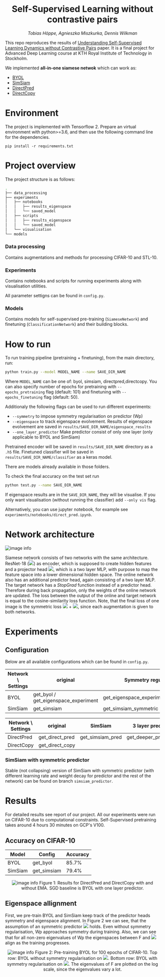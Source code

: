 <h1 align="center">
  <b>Self-Supervised Learning without contrastive pairs</b><br>
</h1>

<p align="center">
  <i>Tobias Höppe, Agnieszka Miszkurka, Dennis Wilkman</i><br>
</p>

This repo reproduces the results of [Understanding Self-Supervised Learning Dynamics without Contrastive Pairs](https://arxiv.org/pdf/2102.06810.pdf) paper. It is a final project for Advanced Deep Learning course at KTH Royal Institute of Technology in Stockholm.

We implemented <b>all-in-one siamese netwok</b> which can work as:

* [BYOL](https://arxiv.org/pdf/2006.07733v3.pdf)
* [SimSiam](https://arxiv.org/pdf/2011.10566.pdf)
* [DirectPred](https://arxiv.org/pdf/2102.06810.pdf)
* [DirectCopy](https://arxiv.org/pdf/2110.04947.pdf)


# Environment

The project is implemented with Tensorflow 2. Prepare an virtual environment with python>=3.6, and then use the following command line for the dependencies.

```
pip install -r requirements.txt
```

# Project overview

The project structure is as follows:

```bash
.
├── data_processing
├── experiments
│   ├── notebooks
│   │   ├── results_eigenspace
│   │   └── saved_model
│   ├── scripts
│   │   ├── results_eigenspace
│   │   └── saved_model
│   └── visualisation
└── models

```

### Data processing
 
Contains augmentations and methods for processing CIFAR-10 and STL-10.

### Experiments

Contains notebooks and scripts for running experiments along with visualisation utilities.

All parameter settigns can be found in `config.py`.

### Models

Contains models for self-supervised pre-training (`SiameseNetwork`) and finetuning 
(`ClassificationNetwork`) and their building blocks.

# How to run 

To run training pipeline (pretraining + finetuning), from the main directory, run:

```bash
python train.py --model MODEL_NAME --name SAVE_DIR_NAME
```

Where `MODEL_NAME` can be one of: byol, simsiam, directpred,directcopy.
You can also specify number of epochs for pretraining with `--epochs_pretraining` flag (default: 101) and finetuning with `--epochs_finetuning` flag (default: 50). 

Additionaly the following flags can be used to run different experiments:

- `--symmetry`           to impose symmetry regularisation on predictor (Wp)
-  `--eigenspace`          to track eigenspace evolvement. Results of eigenspace evolvement are saved in `results/SAVE_DIR_NAME/eigenspace_results`
- `--one_layer_predictor`
                        Make predictor consist of only one layer (only applicable to BYOL and SimSiam)


Pretrained encoder will be saved in `results/SAVE_DIR_NAME` directory as a `.h5` file. Finetuned classifier will be saved in `results/SAVE_DIR_NAME/classifier` as a keras model.

There are models already available in those folders.

To check the final accuracy on the test set run 

```bash
python test.py --name SAVE_DIR_NAME
```
If eigenspace results are in the `SAVE_DIR_NAME`, they will be visualise.
If you only want visualisation (without running the classifier) add `--only vis` flag.

Alternatively, you can use jupyter notebook, for example see `experiments/notebooks/direct_pred.ipynb`.

# Network architecture

![image info](./pictures/network.png)

Siamese network consists of two networks with the same architecture. ResNet-18 (<img src="https://render.githubusercontent.com/render/math?math=W^{x}_{enc}">) as encoder, which is supposed to create hidden features and a projector head <img src="https://render.githubusercontent.com/render/math?math=W^{x}_{pro}">, which is a two layer MLP, with purpose to map the feature space into a lower dimensional hidden space. The online network also has an additional predictor head, again consisting of a two layer MLP. The target network has a <i>StopGrad</i> function instead of a predictor head. Therefore during back propagation, only the weights of the online network are updated. The loss between the output of the online and target network is equal to the cosine-similarity loss function. Note, that the final loss of one image is the symmetric loss <img src="https://render.githubusercontent.com/render/math?math=\mathcal{L}(\hat{Z}^{(O)}_1, \hat{Z}^{(T)}_2) "> + <img src="https://render.githubusercontent.com/render/math?math=\mathcal{L}(\hat{Z}^{(O)}_2, \hat{Z}^{(T)}_1) ">, since each augmentation is given to both networks.

# Experiments

## Configuration 

Below are all available configurations which can be found in `config.py`.

|  Network \ Settings | original                             | Symmetry regularisation                 | One layer predictor  (original: two layers) |
|---------------------|--------------------------------------|-----------------------------------------|---------------------------------------------|
| BYOL                | get_byol / get_eigenspace_experiment | get_eigenspace_experiment_with_symmetry | get_byol_baseline                           |
| SimSiam             | get_simsiam                          | get_simsiam_symmetric                   | get_simsiam_baseline                        |


|  Network \ Settings | original        | SimSiam          | 3 layer predictor     |
|---------------------|-----------------|------------------|-----------------------|
| DirectPred          | get_direct_pred | get_simsiam_pred | get_deeper_projection |
| DirectCopy          | get_direct_copy |                  |                       |

### SimSiam with symmetric predictor

Stable (not collapsing) version of SimSiam with symmetric predictor (with different learning rate and weight decay for predictor and the rest of the network) can be found on branch 
`simsiam_predictor`.


# Results

For detailed results see report of our project.
All our experiments were run on CIFAR-10 due to computational constraints. 
Self-Supervised pretraining takes around 4 hours 30 minutes on GCP's V100.

## Accuracy on CIFAR-10
<div align="center">

| Model | Config | Accuracy  |
|-------|---------|------------|
| BYOL | get_byol | 85.7% |
| SimSiam | get_simsiam | 79.4%|  


![image info](./pictures/results.png)
Figure 1: Results for DirectPred and DirectCopy with and without EMA. SGD baseline is BYOL with one layer predictor. 

</div>

## Eigenspace allignment

First, we pre-train BYOL and SimSiam keep track of the predictor heads symmetry and eigenspace
alignment. In Figure 2 we can see, that the assumption of an symmetric predictor <img src="https://render.githubusercontent.com/render/math?math=W_p "> holds. Even
without symmetry regularisation, Wp approaches symmetry during training. Also, we can see that for
all non-zero eigenvalues of Wp the eigenspaces between F and <img src="https://render.githubusercontent.com/render/math?math=W_p "> align as the training progresses.

<div align="center">

![image info](./pictures/byol.png)
Figure 2: Pre-training BYOL for 100 epochs of CIFAR-10. Top row: BYOL without symmetry
regularisation on <img src="https://render.githubusercontent.com/render/math?math=W_p ">. Bottom row: BYOL with symmetry regularisation on <img src="https://render.githubusercontent.com/render/math?math=W_p ">. The eigenvalues of
F are plotted on the log scale, since the eigenvalues vary a lot.
</div>
